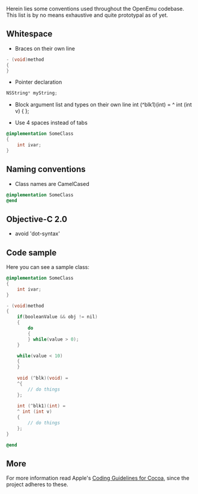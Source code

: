 Herein lies some conventions used throughout the OpenEmu codebase.  
This list is by no means exhaustive and quite prototypal as of yet.

## Whitespace
* Braces on their own line
```objective-c
- (void)method
{
}
```

* Pointer declaration
```objective-c
NSString* myString;
```

* Block argument list and types on their own line
int (^blk1)(int) =
^ int (int v)
{
};

* Use 4 spaces instead of tabs
```objective-c
@implementation SomeClass
{
    int ivar;
}
```

## Naming conventions
* Class names are CamelCased
```objective-c
@implementation SomeClass
@end
```

## Objective-C 2.0

* avoid 'dot-syntax'


## Code sample

Here you can see a sample class:
```objective-c
@implementation SomeClass
{
    int ivar;
}

- (void)method
{
    if(booleanValue && obj != nil)
    {
        do
        {
        } while(value > 0);
    }

    while(value < 10)
    {
    }
    
    void (^blk)(void) =
    ^{
        // do things
    };
    
    int (^blk1)(int) =
    ^ int (int v)
    {
        // do things
    };
}

@end
```

## More

For more information read Apple's [Coding Guidelines for Cocoa](http://developer.apple.com/library/mac/#documentation/Cocoa/Conceptual/CodingGuidelines/CodingGuidelines.html), since the project adheres to these.